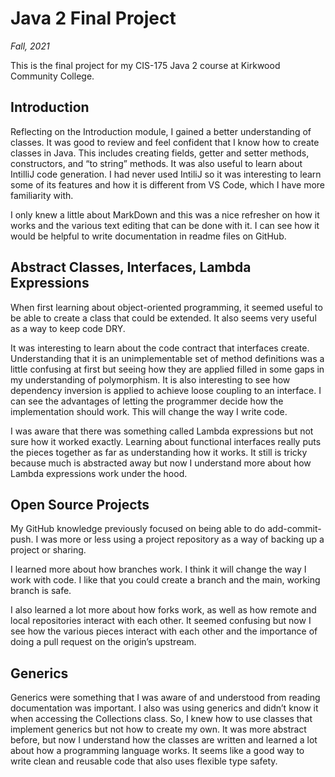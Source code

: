 # Java 2 Final Project
*Fall, 2021*

This is the final project for my CIS-175 Java 2 course at Kirkwood Community College.

## Introduction

Reflecting on the Introduction module, I gained a better understanding of classes. It was good to review and feel confident that I know how to create classes in Java. This includes creating fields, getter and setter methods, constructors, and “to string” methods. It was also useful to learn about IntilliJ code generation. I had never used IntiliJ so it was interesting to learn some of its features and how it is different from VS Code, which I have more familiarity with.

I only knew a little about MarkDown and this was a nice refresher on how it works and the various text editing that can be done with it. I can see how it would be helpful to write documentation in readme files on GitHub.

## Abstract Classes, Interfaces, Lambda Expressions

When first learning about object-oriented programming, it seemed useful to be able to create a class that could be extended. It also seems very useful as a way to keep code DRY.

It was interesting to learn about the code contract that interfaces create. Understanding that it is an unimplementable set of method definitions was a little confusing at first but seeing how they are applied filled in some gaps in my understanding of polymorphism. It is also interesting to see how dependency inversion is applied to achieve loose coupling to an interface. I can see the advantages of letting the programmer decide how the implementation should work. This will change the way I write code.

I was aware that there was something called Lambda expressions but not sure how it worked exactly. Learning about functional interfaces really puts the pieces together as far as understanding how it works. It still is tricky because much is abstracted away but now I understand more about how Lambda expressions work under the hood.


## Open Source Projects
My GitHub knowledge previously focused on being able to do add-commit-push. I was more or less using a project repository as a way of backing up a project or sharing.

I learned more about how branches work. I think it will change the way I work with code. I like that you could create a branch and the main, working branch is safe.

I also learned a lot more about how forks work, as well as how remote and local repositories interact with each other. It seemed confusing but now I see how the various pieces interact with each other and the importance of doing a pull request on the origin’s upstream.

## Generics
Generics were something that I was aware of and understood from reading documentation was important. I also was using generics and didn’t know it when accessing the Collections class. So, I knew how to use classes that implement generics but not how to create my own. It was more abstract before, but now I understand how the classes are written and learned a lot about how a programming language works. It seems like a good way to write clean and reusable code that also uses flexible type safety. 